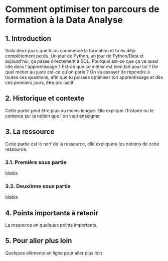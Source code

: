 # Comment optimiser ton parcours de formation à la Data Analyse

## 1. Introduction
Voilà deux jours que tu as commencé la formation et tu es déjà complètement perdu. Un jour de Python, un jour de Python/Data et aujourd'hui, ça passe directement à SQL. Pourquoi est-ce que ça va aussi vite dans l'apprentissage ? Est-ce que ce métier est bien fait pour toi ? De quel métier au juste est-ce qu'on parle ? On va essayer de répondre à toutes ces questions, afin que tu puisses optimiser ton apprentissage et dès ces premiers jours, être pro-actif.

## 2. Historique et contexte
Cette partie peut être plus ou moins longue. Elle explique l'histoire ou le contexte sur la notion que l'on veut enseigner.

## 3. La ressource
Cette partie est le nerf de la ressource, elle expliquera les notions de cette ressource.

### 3.1. Première sous partie
blabla

### 3.2. Deuxième sous partie
blabla

## 4. Points importants à retenir
La ressource en quelques points importants.

## 5. Pour aller plus loin
Quelques éléments en ligne pour aller plus loin

